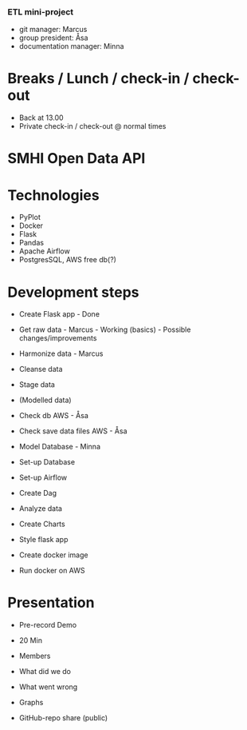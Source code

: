 ### ETL mini-project

- git manager: Marcus
- group president: Åsa
- documentation manager: Minna

# Breaks / Lunch / check-in / check-out

- Back at 13.00
- Private check-in / check-out @ normal times

# SMHI Open Data API

# Technologies

- PyPlot
- Docker
- Flask
- Pandas
- Apache Airflow
- PostgresSQL, AWS free db(?)

# Development steps

- Create Flask app - Done

- Get raw data - Marcus - Working (basics) - Possible changes/improvements
- Harmonize data - Marcus
- Cleanse data
- Stage data
- (Modelled data)

- Check db AWS - Åsa
- Check save data files AWS - Åsa

- Model Database - Minna
- Set-up Database

- Set-up Airflow
- Create Dag

- Analyze data
- Create Charts
- Style flask app

- Create docker image
- Run docker on AWS

# Presentation

- Pre-record Demo
- 20 Min

- Members
- What did we do
- What went wrong
- Graphs
- GitHub-repo share (public)
